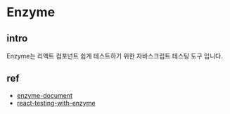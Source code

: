 # Enzyme

## intro
Enzyme는 리액트 컴포넌트 쉽게 테스트하기 위한 자바스크립트 테스팅 도구 입니다.

## ref
- [enzyme-document](https://airbnb.io/enzyme/docs/api/)
- [react-testing-with-enzyme](https://velog.io/@velopert/react-testing-with-enzyme)